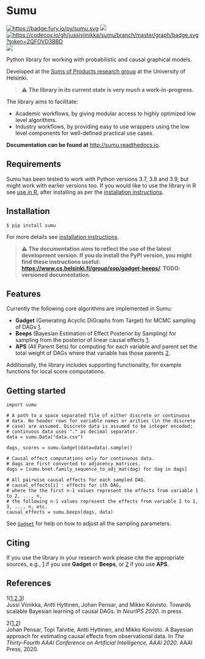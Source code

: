 Sumu
===============================================================================

<a href="https://badge.fury.io/py/sumu" class="reference external image-reference"><img src="https://badge.fury.io/py/sumu.svg" alt="https://badge.fury.io/py/sumu.svg" /></a> ![](https://github.com/jussiviinikka/sumu/actions/workflows/github-deploy.yml/badge.svg)<a href="https://codecov.io/gh/jussiviinikka/sumu" class="reference external image-reference"><img src="https://codecov.io/gh/jussiviinikka/sumu/branch/master/graph/badge.svg?token=2QFOVD3BBD" alt="https://codecov.io/gh/jussiviinikka/sumu/branch/master/graph/badge.svg?token=2QFOVD3BBD" /></a> ![](https://img.shields.io/pypi/dm/sumu.svg)

Python library for working with probabilistic and causal graphical models.

Developed at the <a href="https://www.cs.helsinki.fi/u/mkhkoivi/sopu.html#sopu" class="reference external">Sums of Products research group</a> at the University of Helsinki.

> :warning: **The library in its current state is very much a work-in-progress.**

The library aims to facilitate:

-   Academic workflows, by giving modular access to highly optimized low level algorithms.
-   Industry workflows, by providing easy to use wrappers using the low level components for well-defined practical use cases.

**Documentation can be found at** <http://sumu.readthedocs.io>.

Requirements
-----------------------------------------------------------------------------------------------

Sumu has been tested to work with Python versions 3.7, 3.8 and 3.9, but might work with earlier versions too. If you would like to use the library in R see <a href="https://sumu.readthedocs.io/en/latest/use-in-R.html" class="reference internal"><span class="doc">use in R</span></a>, after installing as per the <a href="https://sumu.readthedocs.io/en/latest/installation.html" class="reference internal"><span class="doc">installation instructions</span></a>.

Installation
-----------------------------------------------------------------------------------------------

    $ pip install sumu

For more details see <a href="https://sumu.readthedocs.io/en/latest/installation.html" class="reference internal"><span class="doc">installation instructions</span></a>.

> :warning: **The documentation aims to reflect the use of the latest development version. If you do install the PyPI version, you might find these instructions useful: <https://www.cs.helsinki.fi/group/sop/gadget-beeps/>. **TODO**: versioned documentation.**

Features
---------------------------------------------------------------------------------------

Currently the following core algorithms are implemented in Sumu:
-   **Gadget** (Generating Acyclic DiGraphs from Target) for MCMC sampling of DAGs <a href="#footcite-viinikka-2020a" id="id1" class="footnote-reference brackets">1</a>.
-   **Beeps** (Bayesian Estimation of Effect Posterior by Sampling) for sampling from the posterior of linear causal effects <a href="#footcite-viinikka-2020a" id="id2" class="footnote-reference brackets">1</a>.
-   **APS** (All Parent Sets) for computing for each variable and parent set the total weight of DAGs where that variable has those parents <a href="#footcite-pensar-2020" id="id3" class="footnote-reference brackets">2</a>.

Additionally, the library includes supporting functionality, for example functions for local score computations.

Getting started
-----------------------------------------------------------------------------------------------------

    import sumu

    # A path to a space separated file of either discrete or continuous
    # data. No header rows for variable names or arities (in the discrete
    # case) are assumed. Discrete data is assumed to be integer encoded;
    # continuous data uses "." as decimal separator.
    data = sumu.Data("data.csv")

    dags, scores = sumu.Gadget(data=data).sample()

    # Causal effect computations only for continuous data.
    # dags are first converted to adjacency matrices.
    dags = [sumu.bnet.family_sequence_to_adj_mat(dag) for dag in dags]

    # All pairwise causal effects for each sampled DAG.
    # causal_effects[i] : effects for ith DAG,
    # where the the first n-1 values represent the effects from variable 1 to 2, ..., n,
    # the following n-1 values represent the effects from variable 2 to 1, 3, ..., n, etc.
    causal_effects = sumu.beeps(dags, data)

See <a href="https://sumu.readthedocs.io/en/latest/source/sumu.gadget.html#sumu.gadget.Gadget" class="reference internal" title="sumu.gadget.Gadget"><code class="sourceCode python">Gadget</code></a> for help on how to adjust all the sampling parameters.

Citing
-----------------------------------------------------------------------------------

If you use the library in your research work please cite the appropriate sources, e.g., <a href="#footcite-viinikka-2020a" id="id4" class="footnote-reference brackets">1</a> if you use **Gadget** or **Beeps**, or <a href="#footcite-pensar-2020" id="id5" class="footnote-reference brackets">2</a> if you use **APS**.

References
-------------------------------------------------------------------------------------------

<span class="brackets">1</span><span class="fn-backref">([1](#id1),[2](#id2),[3](#id4))</span>  
Jussi Viinikka, Antti Hyttinen, Johan Pensar, and Mikko Koivisto. Towards scalable Bayesian learning of causal DAGs. In *NeurIPS 2020*. in press.

<span class="brackets">2</span><span class="fn-backref">([1](#id3),[2](#id5))</span>  
Johan Pensar, Topi Talvitie, Antti Hyttinen, and Mikko Koivisto. A Bayesian approach for estimating causal effects from observational data. In *The Thirty-Fourth AAAI Conference on Artificial Intelligence, AAAI 2020*. AAAI Press, 2020.
